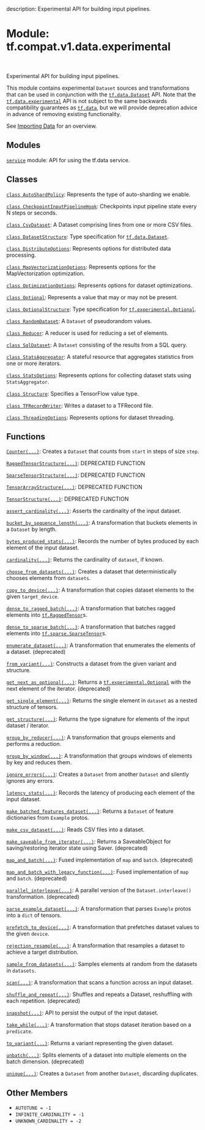 description: Experimental API for building input pipelines.

<div itemscope itemtype="http://developers.google.com/ReferenceObject">
<meta itemprop="name" content="tf.compat.v1.data.experimental" />
<meta itemprop="path" content="Stable" />
<meta itemprop="property" content="AUTOTUNE"/>
<meta itemprop="property" content="INFINITE_CARDINALITY"/>
<meta itemprop="property" content="UNKNOWN_CARDINALITY"/>
</div>

# Module: tf.compat.v1.data.experimental

<!-- Insert buttons and diff -->

<table class="tfo-notebook-buttons tfo-api nocontent" align="left">

</table>



Experimental API for building input pipelines.


This module contains experimental `Dataset` sources and transformations that can
be used in conjunction with the <a href="../../../../tf/data/Dataset.md"><code>tf.data.Dataset</code></a> API. Note that the
<a href="../../../../tf/data/experimental.md"><code>tf.data.experimental</code></a> API is not subject to the same backwards compatibility
guarantees as <a href="../../../../tf/data.md"><code>tf.data</code></a>, but we will provide deprecation advice in advance of
removing existing functionality.

See [Importing Data](https://tensorflow.org/guide/datasets) for an overview.




## Modules

[`service`](../../../../tf/compat/v1/data/experimental/service.md) module: API for using the tf.data service.

## Classes

[`class AutoShardPolicy`](../../../../tf/data/experimental/AutoShardPolicy.md): Represents the type of auto-sharding we enable.

[`class CheckpointInputPipelineHook`](../../../../tf/data/experimental/CheckpointInputPipelineHook.md): Checkpoints input pipeline state every N steps or seconds.

[`class CsvDataset`](../../../../tf/compat/v1/data/experimental/CsvDataset.md): A Dataset comprising lines from one or more CSV files.

[`class DatasetStructure`](../../../../tf/data/DatasetSpec.md): Type specification for <a href="../../../../tf/data/Dataset.md"><code>tf.data.Dataset</code></a>.

[`class DistributeOptions`](../../../../tf/data/experimental/DistributeOptions.md): Represents options for distributed data processing.

[`class MapVectorizationOptions`](../../../../tf/data/experimental/MapVectorizationOptions.md): Represents options for the MapVectorization optimization.

[`class OptimizationOptions`](../../../../tf/data/experimental/OptimizationOptions.md): Represents options for dataset optimizations.

[`class Optional`](../../../../tf/experimental/Optional.md): Represents a value that may or may not be present.

[`class OptionalStructure`](../../../../tf/OptionalSpec.md): Type specification for <a href="../../../../tf/experimental/Optional.md"><code>tf.experimental.Optional</code></a>.

[`class RandomDataset`](../../../../tf/compat/v1/data/experimental/RandomDataset.md): A `Dataset` of pseudorandom values.

[`class Reducer`](../../../../tf/data/experimental/Reducer.md): A reducer is used for reducing a set of elements.

[`class SqlDataset`](../../../../tf/compat/v1/data/experimental/SqlDataset.md): A `Dataset` consisting of the results from a SQL query.

[`class StatsAggregator`](../../../../tf/compat/v1/data/experimental/StatsAggregator.md): A stateful resource that aggregates statistics from one or more iterators.

[`class StatsOptions`](../../../../tf/data/experimental/StatsOptions.md): Represents options for collecting dataset stats using `StatsAggregator`.

[`class Structure`](../../../../tf/TypeSpec.md): Specifies a TensorFlow value type.

[`class TFRecordWriter`](../../../../tf/data/experimental/TFRecordWriter.md): Writes a dataset to a TFRecord file.

[`class ThreadingOptions`](../../../../tf/data/experimental/ThreadingOptions.md): Represents options for dataset threading.

## Functions

[`Counter(...)`](../../../../tf/compat/v1/data/experimental/Counter.md): Creates a `Dataset` that counts from `start` in steps of size `step`.

[`RaggedTensorStructure(...)`](../../../../tf/compat/v1/data/experimental/RaggedTensorStructure.md): DEPRECATED FUNCTION

[`SparseTensorStructure(...)`](../../../../tf/compat/v1/data/experimental/SparseTensorStructure.md): DEPRECATED FUNCTION

[`TensorArrayStructure(...)`](../../../../tf/compat/v1/data/experimental/TensorArrayStructure.md): DEPRECATED FUNCTION

[`TensorStructure(...)`](../../../../tf/compat/v1/data/experimental/TensorStructure.md): DEPRECATED FUNCTION

[`assert_cardinality(...)`](../../../../tf/data/experimental/assert_cardinality.md): Asserts the cardinality of the input dataset.

[`bucket_by_sequence_length(...)`](../../../../tf/data/experimental/bucket_by_sequence_length.md): A transformation that buckets elements in a `Dataset` by length.

[`bytes_produced_stats(...)`](../../../../tf/data/experimental/bytes_produced_stats.md): Records the number of bytes produced by each element of the input dataset.

[`cardinality(...)`](../../../../tf/data/experimental/cardinality.md): Returns the cardinality of `dataset`, if known.

[`choose_from_datasets(...)`](../../../../tf/compat/v1/data/experimental/choose_from_datasets.md): Creates a dataset that deterministically chooses elements from `datasets`.

[`copy_to_device(...)`](../../../../tf/data/experimental/copy_to_device.md): A transformation that copies dataset elements to the given `target_device`.

[`dense_to_ragged_batch(...)`](../../../../tf/data/experimental/dense_to_ragged_batch.md): A transformation that batches ragged elements into <a href="../../../../tf/RaggedTensor.md"><code>tf.RaggedTensor</code></a>s.

[`dense_to_sparse_batch(...)`](../../../../tf/data/experimental/dense_to_sparse_batch.md): A transformation that batches ragged elements into <a href="../../../../tf/sparse/SparseTensor.md"><code>tf.sparse.SparseTensor</code></a>s.

[`enumerate_dataset(...)`](../../../../tf/data/experimental/enumerate_dataset.md): A transformation that enumerates the elements of a dataset. (deprecated)

[`from_variant(...)`](../../../../tf/data/experimental/from_variant.md): Constructs a dataset from the given variant and structure.

[`get_next_as_optional(...)`](../../../../tf/data/experimental/get_next_as_optional.md): Returns a <a href="../../../../tf/experimental/Optional.md"><code>tf.experimental.Optional</code></a> with the next element of the iterator. (deprecated)

[`get_single_element(...)`](../../../../tf/data/experimental/get_single_element.md): Returns the single element in `dataset` as a nested structure of tensors.

[`get_structure(...)`](../../../../tf/data/experimental/get_structure.md): Returns the type signature for elements of the input dataset / iterator.

[`group_by_reducer(...)`](../../../../tf/data/experimental/group_by_reducer.md): A transformation that groups elements and performs a reduction.

[`group_by_window(...)`](../../../../tf/data/experimental/group_by_window.md): A transformation that groups windows of elements by key and reduces them.

[`ignore_errors(...)`](../../../../tf/data/experimental/ignore_errors.md): Creates a `Dataset` from another `Dataset` and silently ignores any errors.

[`latency_stats(...)`](../../../../tf/data/experimental/latency_stats.md): Records the latency of producing each element of the input dataset.

[`make_batched_features_dataset(...)`](../../../../tf/compat/v1/data/experimental/make_batched_features_dataset.md): Returns a `Dataset` of feature dictionaries from `Example` protos.

[`make_csv_dataset(...)`](../../../../tf/compat/v1/data/experimental/make_csv_dataset.md): Reads CSV files into a dataset.

[`make_saveable_from_iterator(...)`](../../../../tf/data/experimental/make_saveable_from_iterator.md): Returns a SaveableObject for saving/restoring iterator state using Saver. (deprecated)

[`map_and_batch(...)`](../../../../tf/data/experimental/map_and_batch.md): Fused implementation of `map` and `batch`. (deprecated)

[`map_and_batch_with_legacy_function(...)`](../../../../tf/compat/v1/data/experimental/map_and_batch_with_legacy_function.md): Fused implementation of `map` and `batch`. (deprecated)

[`parallel_interleave(...)`](../../../../tf/data/experimental/parallel_interleave.md): A parallel version of the `Dataset.interleave()` transformation. (deprecated)

[`parse_example_dataset(...)`](../../../../tf/data/experimental/parse_example_dataset.md): A transformation that parses `Example` protos into a `dict` of tensors.

[`prefetch_to_device(...)`](../../../../tf/data/experimental/prefetch_to_device.md): A transformation that prefetches dataset values to the given `device`.

[`rejection_resample(...)`](../../../../tf/data/experimental/rejection_resample.md): A transformation that resamples a dataset to achieve a target distribution.

[`sample_from_datasets(...)`](../../../../tf/compat/v1/data/experimental/sample_from_datasets.md): Samples elements at random from the datasets in `datasets`.

[`scan(...)`](../../../../tf/data/experimental/scan.md): A transformation that scans a function across an input dataset.

[`shuffle_and_repeat(...)`](../../../../tf/data/experimental/shuffle_and_repeat.md): Shuffles and repeats a Dataset, reshuffling with each repetition. (deprecated)

[`snapshot(...)`](../../../../tf/data/experimental/snapshot.md): API to persist the output of the input dataset.

[`take_while(...)`](../../../../tf/data/experimental/take_while.md): A transformation that stops dataset iteration based on a `predicate`.

[`to_variant(...)`](../../../../tf/data/experimental/to_variant.md): Returns a variant representing the given dataset.

[`unbatch(...)`](../../../../tf/data/experimental/unbatch.md): Splits elements of a dataset into multiple elements on the batch dimension. (deprecated)

[`unique(...)`](../../../../tf/data/experimental/unique.md): Creates a `Dataset` from another `Dataset`, discarding duplicates.

## Other Members

* `AUTOTUNE = -1` <a id="AUTOTUNE"></a>
* `INFINITE_CARDINALITY = -1` <a id="INFINITE_CARDINALITY"></a>
* `UNKNOWN_CARDINALITY = -2` <a id="UNKNOWN_CARDINALITY"></a>
